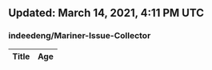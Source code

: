 ## Updated: March 14, 2021, 4:11 PM UTC


### indeedeng/Mariner-Issue-Collector
|**Title**|**Age**|
|:----|:----|